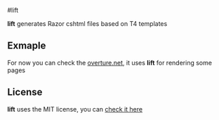 #lift

**lift** generates Razor cshtml files based on T4 templates

## Exmaple

For now you can check the [overture.net](http://github.com/eklam/overture.net), it uses **lift** for rendering some pages

## License

**lift** uses the MIT license, you can [check it here](lift/blob/master/LICENSE)
